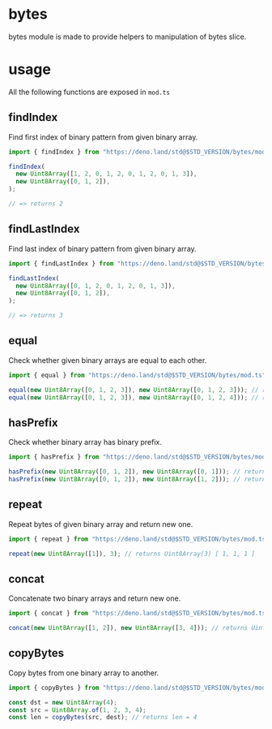 # bytes

bytes module is made to provide helpers to manipulation of bytes slice.

# usage

All the following functions are exposed in `mod.ts`

## findIndex

Find first index of binary pattern from given binary array.

```typescript
import { findIndex } from "https://deno.land/std@$STD_VERSION/bytes/mod.ts";

findIndex(
  new Uint8Array([1, 2, 0, 1, 2, 0, 1, 2, 0, 1, 3]),
  new Uint8Array([0, 1, 2]),
);

// => returns 2
```

## findLastIndex

Find last index of binary pattern from given binary array.

```typescript
import { findLastIndex } from "https://deno.land/std@$STD_VERSION/bytes/mod.ts";

findLastIndex(
  new Uint8Array([0, 1, 2, 0, 1, 2, 0, 1, 3]),
  new Uint8Array([0, 1, 2]),
);

// => returns 3
```

## equal

Check whether given binary arrays are equal to each other.

```typescript
import { equal } from "https://deno.land/std@$STD_VERSION/bytes/mod.ts";

equal(new Uint8Array([0, 1, 2, 3]), new Uint8Array([0, 1, 2, 3])); // returns true
equal(new Uint8Array([0, 1, 2, 3]), new Uint8Array([0, 1, 2, 4])); // returns false
```

## hasPrefix

Check whether binary array has binary prefix.

```typescript
import { hasPrefix } from "https://deno.land/std@$STD_VERSION/bytes/mod.ts";

hasPrefix(new Uint8Array([0, 1, 2]), new Uint8Array([0, 1])); // returns true
hasPrefix(new Uint8Array([0, 1, 2]), new Uint8Array([1, 2])); // returns false
```

## repeat

Repeat bytes of given binary array and return new one.

```typescript
import { repeat } from "https://deno.land/std@$STD_VERSION/bytes/mod.ts";

repeat(new Uint8Array([1]), 3); // returns Uint8Array(3) [ 1, 1, 1 ]
```

## concat

Concatenate two binary arrays and return new one.

```typescript
import { concat } from "https://deno.land/std@$STD_VERSION/bytes/mod.ts";

concat(new Uint8Array([1, 2]), new Uint8Array([3, 4])); // returns Uint8Array(4) [ 1, 2, 3, 4 ]
```

## copyBytes

Copy bytes from one binary array to another.

```typescript
import { copyBytes } from "https://deno.land/std@$STD_VERSION/bytes/mod.ts";

const dst = new Uint8Array(4);
const src = Uint8Array.of(1, 2, 3, 4);
const len = copyBytes(src, dest); // returns len = 4
```
